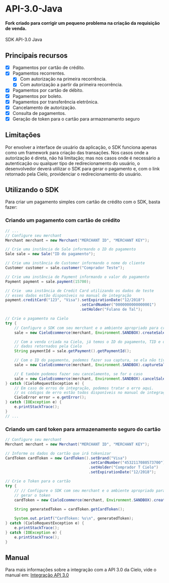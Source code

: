 
# API-3.0-Java

#### Fork criado para corrigir um pequeno problema na criação da requisição de venda.

SDK API-3.0 Java

## Principais recursos

* [x] Pagamentos por cartão de crédito.
* [x] Pagamentos recorrentes.
    * [x] Com autorização na primeira recorrência.
    * [x] Com autorização a partir da primeira recorrência.
* [x] Pagamentos por cartão de débito.
* [x] Pagamentos por boleto.
* [x] Pagamentos por transferência eletrônica.
* [x] Cancelamento de autorização.
* [x] Consulta de pagamentos.
* [x] Geração de token para o cartão para armazenamento seguro
 
## Limitações

Por envolver a interface de usuário da aplicação, o SDK funciona apenas como um framework para criação das transações. Nos casos onde a autorização é direta, não há limitação; mas nos casos onde é necessário a autenticação ou qualquer tipo de redirecionamento do usuário, o desenvolvedor deverá utilizar o SDK para gerar o pagamento e, com o link retornado pela Cielo, providenciar o redirecionamento do usuário.

## Utilizando o SDK

Para criar um pagamento simples com cartão de crédito com o SDK, basta fazer:

### Criando um pagamento com cartão de crédito

```java
// ...
// Configure seu merchant
Merchant merchant = new Merchant("MERCHANT ID", "MERCHANT KEY");

// Crie uma instância de Sale informando o ID do pagamento
Sale sale = new Sale("ID do pagamento");

// Crie uma instância de Customer informando o nome do cliente
Customer customer = sale.customer("Comprador Teste");

// Crie uma instância de Payment informando o valor do pagamento
Payment payment = sale.payment(15700);

// Crie  uma instância de Credit Card utilizando os dados de teste
// esses dados estão disponíveis no manual de integração
payment.creditCard("123", "Visa").setExpirationDate("12/2018")
                                 .setCardNumber("0000000000000001")
                                 .setHolder("Fulano de Tal");

// Crie o pagamento na Cielo
try {
    // Configure o SDK com seu merchant e o ambiente apropriado para criar a venda
    sale = new CieloEcommerce(merchant, Environment.SANDBOX).createSale(sale);

    // Com a venda criada na Cielo, já temos o ID do pagamento, TID e demais
    // dados retornados pela Cielo
    String paymentId = sale.getPayment().getPaymentId();

    // Com o ID do pagamento, podemos fazer sua captura, se ela não tiver sido capturada ainda
    sale = new CieloEcommerce(merchant, Environment.SANDBOX).captureSale(paymentId, 15700, 0);

    // E também podemos fazer seu cancelamento, se for o caso
    sale = new CieloEcommerce(merchant, Environment.SANDBOX).cancelSale(paymentId, 15700);
} catch (CieloRequestException e) {
    // Em caso de erros de integração, podemos tratar o erro aqui.
    // os códigos de erro estão todos disponíveis no manual de integração.
    CieloError error = e.getError();
} catch (IOException e) {
	e.printStackTrace();
}
// ...
```

### Criando um card token para armazenamento seguro do cartão

```java
// Configure seu merchant
Merchant merchant = new Merchant("MERCHANT ID", "MERCHANT KEY");

// Informe os dados do cartão que irá tokenizar
CardToken cardToken = new CardToken().setBrand("Visa")
                                     .setCardNumber("4532117080573700")
                                     .setHolder("Comprador T Cielo")
                                     .setExpirationDate("12/2018");

// Crie o Token para o cartão
try {
	// // Configure o SDK com seu merchant e o ambiente apropriado para
	// gerar o token
	cardToken = new CieloEcommerce(merchant, Environment.SANDBOX).createCardToken(cardToken);
	
	String generatedToken = cardToken.getCardToken();

	System.out.printf("CardToken: %s\n", generatedToken);
} catch (CieloRequestException e) {
	e.printStackTrace();
} catch (IOException e) {
	e.printStackTrace();
}
```

## Manual

Para mais informações sobre a integração com a API 3.0 da Cielo, vide o manual em: [Integração API 3.0](https://developercielo.github.io/Webservice-3.0/)
